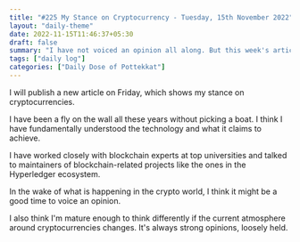```yaml
---
title: "#225 My Stance on Cryptocurrency - Tuesday, 15th November 2022"
layout: "daily-theme"
date: 2022-11-15T11:46:37+05:30
draft: false
summary: "I have not voiced an opinion all along. But this week's article might change that."
tags: ["daily log"]
categories: ["Daily Dose of Pottekkat"]
---
```


I will publish a new article on Friday, which shows my stance on cryptocurrencies.

I have been a fly on the wall all these years without picking a boat. I think I have fundamentally understood the technology and what it claims to achieve.

I have worked closely with blockchain experts at top universities and talked to maintainers of blockchain-related projects like the ones in the Hyperledger ecosystem.

In the wake of what is happening in the crypto world, I think it might be a good time to voice an opinion.

I also think I'm mature enough to think differently if the current atmosphere around cryptocurrencies changes. It's always strong opinions, loosely held.
